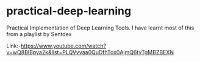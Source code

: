 # practical-deep-learning
Practical Implementation of Deep Learning Tools. I have learnt most of this from a playlist by Sentdex

Link:-https://www.youtube.com/watch?v=wQ8BIBpya2k&list=PLQVvvaa0QuDfhTox0AjmQ6tvTgMBZBEXN
